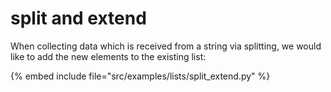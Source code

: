 # split and extend

When collecting data which is received from a string via splitting,
we would like to add the new elements to the existing list:

{% embed include file="src/examples/lists/split_extend.py" %}


